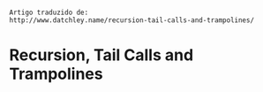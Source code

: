 ```

Artigo traduzido de: 
http://www.datchley.name/recursion-tail-calls-and-trampolines/

```


# Recursion, Tail Calls and Trampolines